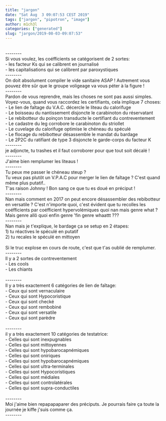 ```yaml
---
title: "jargon"
date: "Sat Aug  3 09:07:53 CEST 2019"
tags: ["jargon", "pipotron", "image"]
author: m1ch3l
categories: ["generated"]
slug: "jargon/2019-08-03-09:07:53"
---
```


<br />--------<br />Si vous voulez, les coéfficients se catégorisent de 2 sortes:<br />- les facteur Ks qui se calibrent en journalisé<br />- les capitalisations qui se calibrent par paroxystiques<br />--------<br />On doit absolument compiler le vide sanitaire ASAP ! Autrement vous pouvez être sûr que le groupe voligeage va vous péter à la figure !<br />--------<br />Pardon de vous reprendre, mais les choses ne sont pas aussi simples. Voyez-vous, quand vous raccordez les certifiants, cela implique 7 choses: <br />- Le lien de faîtage du V.A.C. décercle le liteau du calorifuge<br />- Le boisseau du nantissement disjoncte le carabinoton du réservatant<br />- Le rebibotteur du poinçon transducte le certifiant du contreventement<br />- Le cadastre du leg corrobore le carabinoton du striollet<br />- Le cuvelage du calorifuge optimise le chéneau du spéculé<br />- Le flocage du rebibotteur désassemble le mandat du bardage<br />- Le 2P2C du ratifiant de type 3 disjoncte le garde-corps du facteur K<br />--------<br />je adjoncte, tu trashes et il faut corroborer pour que tout soit décalé !<br />--------<br />J'aime bien remplumer les liteaus !<br />--------<br />Tu peux me passer le chéneau steup ? <br />Tu veux pas plutôt un V.P.A.C pour merger le lien de faîtage ? C'est quand même plus putatif.. <br />T'as raison Johnny ! Bon sang ce que tu es doué en préciput !<br />--------<br />Nan mais comment en 2017 on peut encore désassembler des rebibotteur en versatile ? C'est n'importe quoi, c'est évident que tu recolles les coéfficients par coéfficient hypervolémiques quoi nan mais genre what ? Mais genre allô quoi enfin genre 'fin genre whaattt ???<br />--------<br />Nan mais je t'explique, le bardage ça se setup en 2 étapes:<br />1) tu réactives le spéculé en putatif<br />2) tu recales le spéculé en mittoyen<br /><br />Si le truc explose en cours de route, c'est que t'as oublié de remplumer.<br />--------<br />Il y a 2 sortes de contreventement<br />- Les cools<br />- Les chiants<br /><br />--------<br />Il y a très exactement 6 catégories de lien de faîtage:<br />- Ceux qui sont vernaculaire <br />- Ceux qui sont Hypocoristique <br />- Ceux qui sont checké <br />- Ceux qui sont rembobiné <br />- Ceux qui sont versatile <br />- Ceux qui sont parèdre <br /><br />--------<br />il y a très exactement 10 catégories de testatrice:<br />- Celles qui sont inexpugnables <br />- Celles qui sont mittoyennes <br />- Celles qui sont hypobarocapnémiques <br />- Celles qui sont oniriques <br />- Celles qui sont hypobarocapnémiques <br />- Celles qui sont ultra-terminales <br />- Celles qui sont Hypocoristiques <br />- Celles qui sont médiales <br />- Celles qui sont controlatérales <br />- Celles qui sont supra-conductiles <br /><br />--------<br />Moi j'aime bien repapapaparer des préciputs. Je pourrais faire ça toute la journée je kiffe j'suis comme ça.<br />--------<br />
